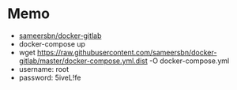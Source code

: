 # Memo

 - [sameersbn/docker-gitlab](https://github.com/sameersbn/docker-gitlab)
 - docker-compose up
 - wget https://raw.githubusercontent.com/sameersbn/docker-gitlab/master/docker-compose.yml.dist -O docker-compose.yml
 - username: root
 - password: 5iveL!fe

